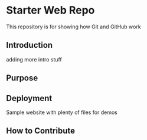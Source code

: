 # Starter Web Repo

This repository is for showing how Git and GitHub work

##  Introduction

   adding more intro stuff

## Purpose

## Deployment

Sample website with plenty of files for demos

## How to Contribute


